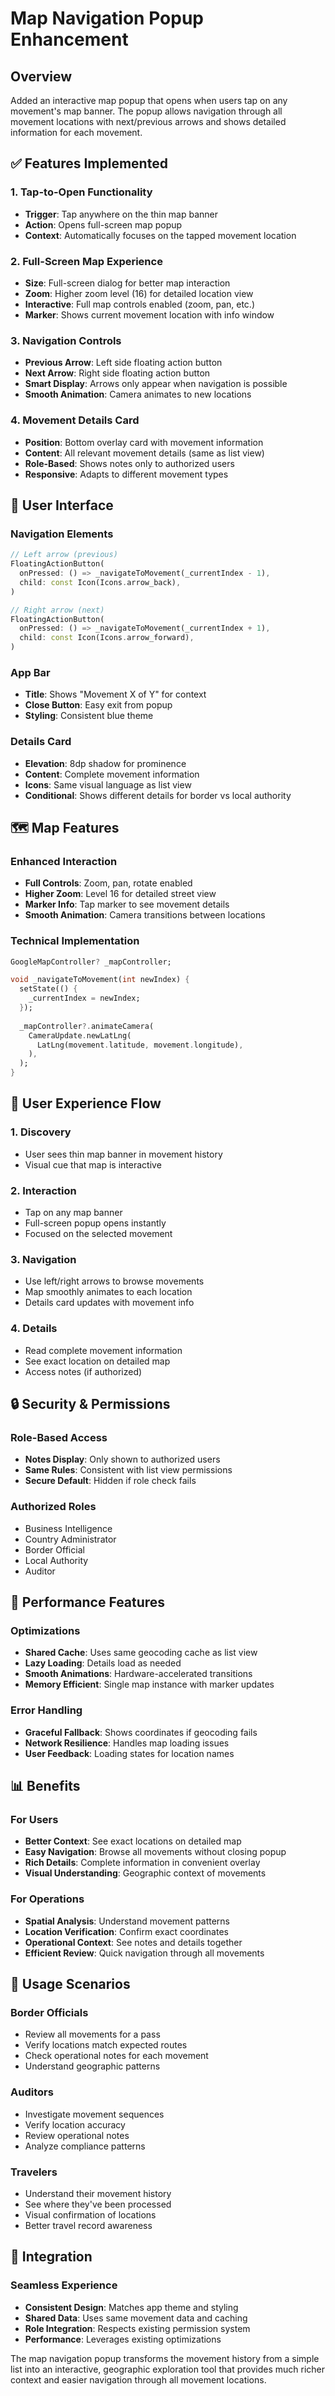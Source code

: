 # Map Navigation Popup Enhancement

## Overview
Added an interactive map popup that opens when users tap on any movement's map banner. The popup allows navigation through all movement locations with next/previous arrows and shows detailed information for each movement.

## ✅ Features Implemented

### 1. Tap-to-Open Functionality
- **Trigger**: Tap anywhere on the thin map banner
- **Action**: Opens full-screen map popup
- **Context**: Automatically focuses on the tapped movement location

### 2. Full-Screen Map Experience
- **Size**: Full-screen dialog for better map interaction
- **Zoom**: Higher zoom level (16) for detailed location view
- **Interactive**: Full map controls enabled (zoom, pan, etc.)
- **Marker**: Shows current movement location with info window

### 3. Navigation Controls
- **Previous Arrow**: Left side floating action button
- **Next Arrow**: Right side floating action button
- **Smart Display**: Arrows only appear when navigation is possible
- **Smooth Animation**: Camera animates to new locations

### 4. Movement Details Card
- **Position**: Bottom overlay card with movement information
- **Content**: All relevant movement details (same as list view)
- **Role-Based**: Shows notes only to authorized users
- **Responsive**: Adapts to different movement types

## 🎨 User Interface

### Navigation Elements
```dart
// Left arrow (previous)
FloatingActionButton(
  onPressed: () => _navigateToMovement(_currentIndex - 1),
  child: const Icon(Icons.arrow_back),
)

// Right arrow (next)  
FloatingActionButton(
  onPressed: () => _navigateToMovement(_currentIndex + 1),
  child: const Icon(Icons.arrow_forward),
)
```

### App Bar
- **Title**: Shows "Movement X of Y" for context
- **Close Button**: Easy exit from popup
- **Styling**: Consistent blue theme

### Details Card
- **Elevation**: 8dp shadow for prominence
- **Content**: Complete movement information
- **Icons**: Same visual language as list view
- **Conditional**: Shows different details for border vs local authority

## 🗺️ Map Features

### Enhanced Interaction
- **Full Controls**: Zoom, pan, rotate enabled
- **Higher Zoom**: Level 16 for detailed street view
- **Marker Info**: Tap marker to see movement details
- **Smooth Animation**: Camera transitions between locations

### Technical Implementation
```dart
GoogleMapController? _mapController;

void _navigateToMovement(int newIndex) {
  setState(() {
    _currentIndex = newIndex;
  });
  
  _mapController?.animateCamera(
    CameraUpdate.newLatLng(
      LatLng(movement.latitude, movement.longitude),
    ),
  );
}
```

## 📱 User Experience Flow

### 1. Discovery
- User sees thin map banner in movement history
- Visual cue that map is interactive

### 2. Interaction
- Tap on any map banner
- Full-screen popup opens instantly
- Focused on the selected movement

### 3. Navigation
- Use left/right arrows to browse movements
- Map smoothly animates to each location
- Details card updates with movement info

### 4. Details
- Read complete movement information
- See exact location on detailed map
- Access notes (if authorized)

## 🔒 Security & Permissions

### Role-Based Access
- **Notes Display**: Only shown to authorized users
- **Same Rules**: Consistent with list view permissions
- **Secure Default**: Hidden if role check fails

### Authorized Roles
- Business Intelligence
- Country Administrator  
- Border Official
- Local Authority
- Auditor

## 🚀 Performance Features

### Optimizations
- **Shared Cache**: Uses same geocoding cache as list view
- **Lazy Loading**: Details load as needed
- **Smooth Animations**: Hardware-accelerated transitions
- **Memory Efficient**: Single map instance with marker updates

### Error Handling
- **Graceful Fallback**: Shows coordinates if geocoding fails
- **Network Resilience**: Handles map loading issues
- **User Feedback**: Loading states for location names

## 📊 Benefits

### For Users
- **Better Context**: See exact locations on detailed map
- **Easy Navigation**: Browse all movements without closing popup
- **Rich Details**: Complete information in convenient overlay
- **Visual Understanding**: Geographic context of movements

### For Operations
- **Spatial Analysis**: Understand movement patterns
- **Location Verification**: Confirm exact coordinates
- **Operational Context**: See notes and details together
- **Efficient Review**: Quick navigation through all movements

## 🎯 Usage Scenarios

### Border Officials
- Review all movements for a pass
- Verify locations match expected routes
- Check operational notes for each movement
- Understand geographic patterns

### Auditors
- Investigate movement sequences
- Verify location accuracy
- Review operational notes
- Analyze compliance patterns

### Travelers
- Understand their movement history
- See where they've been processed
- Visual confirmation of locations
- Better travel record awareness

## 🔄 Integration

### Seamless Experience
- **Consistent Design**: Matches app theme and styling
- **Shared Data**: Uses same movement data and caching
- **Role Integration**: Respects existing permission system
- **Performance**: Leverages existing optimizations

The map navigation popup transforms the movement history from a simple list into an interactive, geographic exploration tool that provides much richer context and easier navigation through all movement locations.